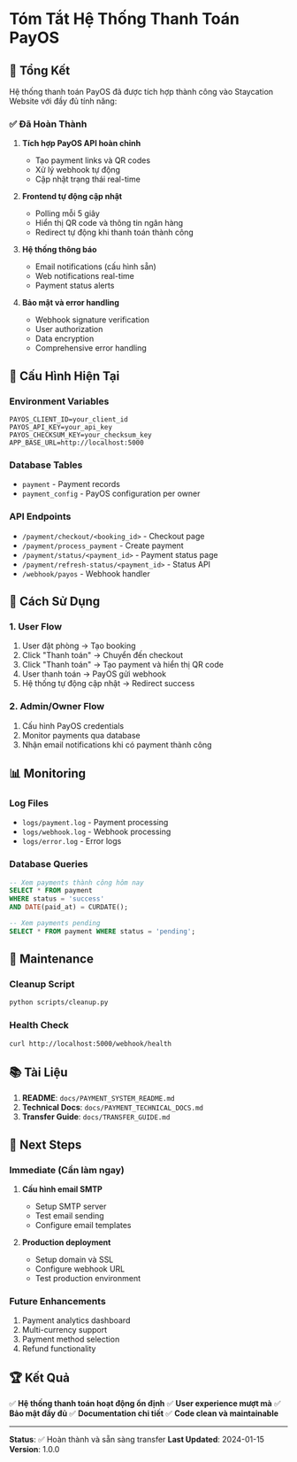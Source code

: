 # Tóm Tắt Hệ Thống Thanh Toán PayOS

## 🎯 Tổng Kết

Hệ thống thanh toán PayOS đã được tích hợp thành công vào Staycation Website với đầy đủ tính năng:

### ✅ Đã Hoàn Thành

1. **Tích hợp PayOS API hoàn chỉnh**
   - Tạo payment links và QR codes
   - Xử lý webhook tự động
   - Cập nhật trạng thái real-time

2. **Frontend tự động cập nhật**
   - Polling mỗi 5 giây
   - Hiển thị QR code và thông tin ngân hàng
   - Redirect tự động khi thanh toán thành công

3. **Hệ thống thông báo**
   - Email notifications (cấu hình sẵn)
   - Web notifications real-time
   - Payment status alerts

4. **Bảo mật và error handling**
   - Webhook signature verification
   - User authorization
   - Data encryption
   - Comprehensive error handling

## 🔧 Cấu Hình Hiện Tại

### Environment Variables
```env
PAYOS_CLIENT_ID=your_client_id
PAYOS_API_KEY=your_api_key
PAYOS_CHECKSUM_KEY=your_checksum_key
APP_BASE_URL=http://localhost:5000
```

### Database Tables
- `payment` - Payment records
- `payment_config` - PayOS configuration per owner

### API Endpoints
- `/payment/checkout/<booking_id>` - Checkout page
- `/payment/process_payment` - Create payment
- `/payment/status/<payment_id>` - Payment status page
- `/payment/refresh-status/<payment_id>` - Status API
- `/webhook/payos` - Webhook handler

## 🚀 Cách Sử Dụng

### 1. User Flow
1. User đặt phòng → Tạo booking
2. Click "Thanh toán" → Chuyển đến checkout
3. Click "Thanh toán" → Tạo payment và hiển thị QR code
4. User thanh toán → PayOS gửi webhook
5. Hệ thống tự động cập nhật → Redirect success

### 2. Admin/Owner Flow
1. Cấu hình PayOS credentials
2. Monitor payments qua database
3. Nhận email notifications khi có payment thành công

## 📊 Monitoring

### Log Files
- `logs/payment.log` - Payment processing
- `logs/webhook.log` - Webhook processing
- `logs/error.log` - Error logs

### Database Queries
```sql
-- Xem payments thành công hôm nay
SELECT * FROM payment 
WHERE status = 'success' 
AND DATE(paid_at) = CURDATE();

-- Xem payments pending
SELECT * FROM payment WHERE status = 'pending';
```

## 🔄 Maintenance

### Cleanup Script
```bash
python scripts/cleanup.py
```

### Health Check
```bash
curl http://localhost:5000/webhook/health
```

## 📚 Tài Liệu

1. **README**: `docs/PAYMENT_SYSTEM_README.md`
2. **Technical Docs**: `docs/PAYMENT_TECHNICAL_DOCS.md`
3. **Transfer Guide**: `docs/TRANSFER_GUIDE.md`

## 🎯 Next Steps

### Immediate (Cần làm ngay)
1. **Cấu hình email SMTP**
   - Setup SMTP server
   - Test email sending
   - Configure email templates

2. **Production deployment**
   - Setup domain và SSL
   - Configure webhook URL
   - Test production environment

### Future Enhancements
1. Payment analytics dashboard
2. Multi-currency support
3. Payment method selection
4. Refund functionality

## 🏆 Kết Quả

✅ **Hệ thống thanh toán hoạt động ổn định**
✅ **User experience mượt mà**
✅ **Bảo mật đầy đủ**
✅ **Documentation chi tiết**
✅ **Code clean và maintainable**

---

**Status**: ✅ Hoàn thành và sẵn sàng transfer
**Last Updated**: 2024-01-15
**Version**: 1.0.0 